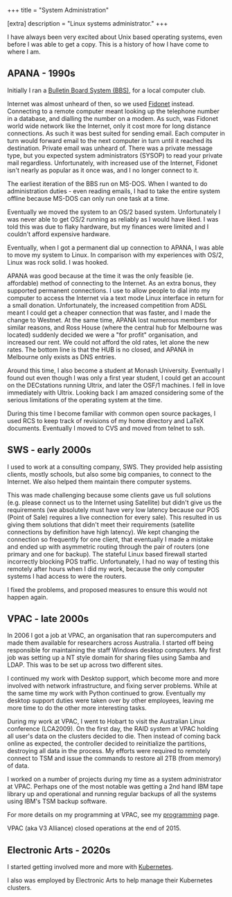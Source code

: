 +++
title = "System Administration"

[extra]
description = "Linux systems administrator."
+++

I have always been very excited about Unix based operating systems, even before
I was able to get a copy. This is a history of how I have come to where I am.

## APANA - 1990s

Initially I ran a [Bulletin Board System
(BBS)](https://en.wikipedia.org/wiki/BBS), for a local computer club.

Internet was almost unheard of then, so we used
[Fidonet](https://en.wikipedia.org/wiki/Fidonet) instead. Connecting to a remote
computer meant looking up the telephone number in a database, and dialling the
number on a modem. As such, was Fidonet world wide network like the Internet,
only it cost more for long distance connections. As such it was best suited for
sending email. Each computer in turn would forward email to the next computer
in turn until it reached its destination. Private email was unheard of. There
was a private message type, but you expected system administrators (SYSOP) to
read your private mail regardless. Unfortunately, with increased use of the
Internet, Fidonet isn't nearly as popular as it once was, and I no longer
connect to it.

The earliest iteration of the BBS run on MS-DOS. When I wanted to do
administration duties - even reading emails, I had to take the entire system
offline because MS-DOS can only run one task at a time.

Eventually we moved the system to an OS/2 based system. Unfortunately I was
never able to get OS/2 running as reliably as I would have liked. I was told
this was due to flaky hardware, but my finances were limited and I couldn't
afford expensive hardware.

Eventually, when I got a permanent dial up connection to APANA, I was able
to move my system to Linux. In comparison with my experiences with OS/2, Linux
was rock solid. I was hooked.

APANA was good because at the time it was the only feasible (ie. affordable)
method of connecting to the Internet. As an extra bonus, they supported
permanent connections. I use to allow people to dial into my computer to access
the Internet via a text mode Linux interface in return for a small donation.
Unfortunately, the increased competition from ADSL meant I could get a cheaper
connection that was faster, and I made the change to Westnet. At the same time,
APANA lost numerous members for similar reasons, and Ross House (where the
central hub for Melbourne was located) suddenly decided we were a "for profit"
organisation, and increased our rent. We could not afford the old rates, let
alone the new rates. The bottom line is that the HUB is no closed, and APANA in
Melbourne only exists as DNS entries.

Around this time, I also become a student at Monash University. Eventually I
found out even though I was only a first year student, I could get an account
on the DECstations running Ultrix, and later the OSF/1 machines. I fell
in love immediately with Ultrix. Looking back I am amazed considering some of
the serious limitations of the operating system at the time.

During this time I become familiar with common open source packages, I used
RCS to keep track of revisions of my home directory and LaTeX documents.
Eventually I moved to CVS and moved from telnet to ssh.

## SWS - early 2000s

I used to work at a consulting company, SWS. They provided help assisting
clients, mostly schools, but also some big companies, to connect to the
Internet. We also helped them maintain there computer systems.

This was made challenging because some clients gave us full solutions (e.g.
please connect us to the Internet using Satellite) but didn't give us the
requirements (we absolutely must have very low latency because our POS (Point
of Sale) requires a live connection for every sale). This resulted in us
giving them solutions that didn't meet their requirements (satellite
connections by definition have high latency). We kept changing the connection
so frequently for one client, that eventually I made a mistake and ended up
with asymmetric routing through the pair of routers (one primary and one for
backup). The stateful Linux based firewall started incorrectly blocking POS
traffic. Unfortunately, I had no way of testing this remotely after hours when
I did my work, because the only computer systems I had access to were the
routers.

I fixed the problems, and proposed measures to ensure this would not happen
again.

## VPAC - late 2000s

In 2006 I got a job at VPAC, an organisation that ran supercomputers and made
them available for researchers across Australia. I started off being
responsible for maintaining the staff Windows desktop computers. My first job
was setting up a NT style domain for sharing files using Samba and LDAP. This
was to be set up across two different sites.

I continued my work with Desktop support, which become more and more involved
with network infrastructure, and fixing server problems. While at the same time
my work with Python continued to grow. Eventually my desktop support duties
were taken over by other employees, leaving me more time to do the other
more interesting tasks.

During my work at VPAC, I went to Hobart to visit the Australian Linux
conference (LCA2009). On the first day, the RAID system at VPAC holding all
user's data on the clusters decided to die. Then instead of coming back online
as expected, the controller decided to reinitialize the partitions, destroying
all data in the process. My efforts were required to remotely connect to TSM
and issue the commands to restore all 2TB (from memory) of data.

I worked on a number of projects during my time as a system administrator at
VPAC. Perhaps one of the most notable was getting a 2nd hand IBM tape library
up and operational and running regular backups of all the systems using IBM's
TSM backup software.

For more details on my programming at VPAC, see my
[programming](@/skills/programming.md) page.

VPAC (aka V3 Alliance) closed operations at the end of 2015.

## Electronic Arts - 2020s

I started getting involved more and more with [Kubernetes](@/posts/2022-11-15-kubernetes.md).

I also was employed by Electronic Arts to help manage their Kubernetes
clusters.
